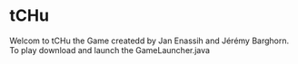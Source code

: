 # tCHu
Welcom to tCHu the Game createdd by Jan Enassih and Jérémy Barghorn.
To play download and launch the GameLauncher.java
